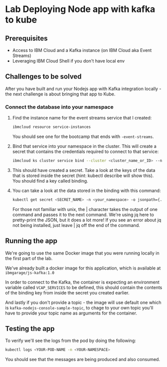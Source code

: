 # Lab Deploying Node app with kafka to kube

## Prerequisites

- Access to IBM Cloud and a Kafka instance (on IBM Cloud aka Event Streams)
- Leveraging IBM Cloud Shell if you don't have local env

## Challenges to be solved

After you have built and run your Nodejs app with Kafka integration locally - the next challenge is about bringing that app to Kube.

### Connect the database into your namespace

1. Find the instance name for the event streams service that I created:

    ```bash
    ibmcloud resource service-instances
    ```
    You should see one for the bootcamp that ends with `-event-streams`.

2. Bind that service into your namespace in the cluster. This will create a secret that contains the credentials required to connect to that service:

    ```bash
    ibmcloud ks cluster service bind --cluster <cluster_name_or_ID> --namespace <your_namespace> --service <service_instance_name> --role manager
    ```
    
3. This should have created a secret. Take a look at the keys of the data that is stored inside the secret (hint: kubectl describe will show this). You should find a key called binding.

4. You can take a look at the data stored in the binding with this command:
    ```bash
    kubectl get secret <SECRET_NAME> -n <your_namespace> -o jsonpath={.data.binding} | base64 -d | jq
    ```
    For those not familiar with unix, the | character takes the output of one command and passes it to the next command. We're using jq here to pretty-print the JSON, but it does a lot more! If you see an error about jq not being installed, just leave | jq off the end of the command.
    
## Running the app

We're going to use the same Docker image that you were running locally in the first part of the lab.

We've already built a docker image for this application, which is available at `ibmgarage/js-kafka:1.0`

In order to connect to the Kafka, the container is expecting an environment variable called `VCAP_SERVICES` to be defined, this should contain the contents of the binding key from inside the secret you created earlier.

And lastly if you don't provide a topic - the image will use default one which is `kafka-nodejs-console-sample-topic`, to chage to your own topic you'll have to provide your topic name as arguments for the container.


## Testing the app

To verify we'll see the logs from the pod by doing the following:

```bash
kubectl logs <YOUR-POD-NAME -n <YOUR-NAMESPACE>
```

You should see that the messages are being produced and also consumed.



